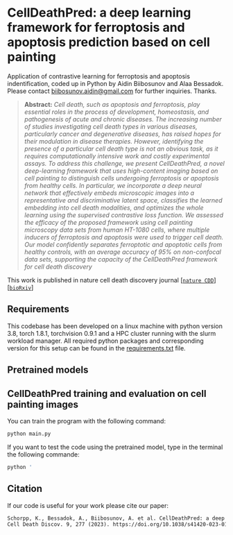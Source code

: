 # CellDeathPred: a deep learning framework for ferroptosis and apoptosis prediction based on cell painting

Application of contrastive learning for ferroptosis and apoptosis indentification, coded up in Python by Aidin Biibosunov and Alaa Bessadok. Please contact biibosunov.aidin@gmail.com for further inquiries. Thanks. 

> **Abstract:** *Cell death, such as apoptosis and ferroptosis, play essential roles in the process of development, homeostasis, and pathogenesis of acute and chronic diseases. The increasing number of studies investigating cell death types in various diseases, particularly cancer
and degenerative diseases, has raised hopes for their modulation in disease therapies. However, identifying the presence of a particular cell death type is not an obvious task, as it requires computationally intensive work and costly experimental assays. To
address this challenge, we present CellDeathPred, a novel deep-learning framework that uses high-content imaging based on cell painting to distinguish cells undergoing ferroptosis or apoptosis from healthy cells. In particular, we incorporate a deep neural
network that effectively embeds microscopic images into a representative and discriminative latent space, classifies the learned embedding into cell death modalities, and optimizes the whole learning using the supervised contrastive loss function. We
assessed the efficacy of the proposed framework using cell painting microscopy data sets from human HT-1080 cells, where multiple inducers of ferroptosis and apoptosis were used to trigger cell death. Our model confidently separates ferroptotic and
apoptotic cells from healthy controls, with an average accuracy of 95% on non-confocal data sets, supporting the capacity of the CellDeathPred framework for cell death discovery*

This work is published in nature cell death discovery journal [[`nature CDD`](https://www.nature.com/articles/s41420-023-01559-y)] [[`bioRxiv`](https://www.biorxiv.org/content/10.1101/2023.03.14.532633v1)]

## Requirements

This codebase has been developed on a linux machine with python version 3.8, torch 1.8.1, torchvision 0.9.1 and a HPC cluster running with the slurm workload manager. All required python packages and corresponding version for this setup can be found in the [requirements.txt](requirements.txt) file.

## Pretrained models


## CellDeathPred training and evaluation on cell painting images

You can train the program with the following command:

```bash
python main.py
```

If you want to test the code using the pretrained model, type in the terminal the following commande:

```bash
python '
```

## Citation

If our code is useful for your work please cite our paper:

```latex
Schorpp, K., Bessadok, A., Biibosunov, A. et al. CellDeathPred: a deep learning framework for ferroptosis and apoptosis prediction based on cell painting.
Cell Death Discov. 9, 277 (2023). https://doi.org/10.1038/s41420-023-01559-y
```
